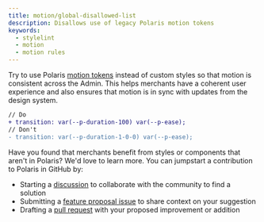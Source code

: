 ```yaml
---
title: motion/global-disallowed-list
description: Disallows use of legacy Polaris motion tokens
keywords:
  - stylelint
  - motion
  - motion rules
---
```


Try to use Polaris [motion tokens](/tokens/motion) instead of custom styles so that motion is consistent across the Admin. This helps merchants have a coherent user experience and also ensures that motion is in sync with updates from the design system.

```diff
// Do
+ transition: var(--p-duration-100) var(--p-ease);
// Don't
- transition: var(--p-duration-1-0-0) var(--p-ease);
```

Have you found that merchants benefit from styles or components that aren't in Polaris? We'd love to learn more. You can jumpstart a contribution to Polaris in GitHub by:

- Starting a [discussion](https://github.com/Shopify/polaris/discussions/6750) to collaborate with the community to find a solution
- Submitting a [feature proposal issue](https://github.com/Shopify/polaris/issues/new?assignees=&labels=Feature+request&template=FEATURE_REQUEST.md) to share context on your suggestion
- Drafting a [pull request](https://github.com/Shopify/polaris/pulls) with your proposed improvement or addition
